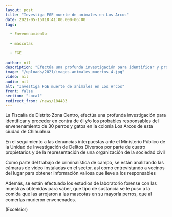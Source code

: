 ```yaml
---
layout: post
title: "Investiga FGE muerte de animales en Los Arcos"
date: 2021-05-15T18:41:00.000-06:00
tags:
  
  - Envenenamiento
  
  - mascotas
  
  - FGE
  
author: nil
description: "Efectúa una profunda investigación para identificar y proceder en contra de él y/o los probables responsables del envenenamiento de 30 perros y gatos"
image: "/uploads/2021/images-animales_muertos_4.jpg"
video: nil
audio: nil
alt: "Investiga FGE muerte de animales en Los Arcos"
front: false
section: "Local"
redirect_from: /news/184483
---
```


La Fiscalía de Distrito Zona Centro, efectúa una profunda investigación para identificar y proceder en contra de él y/o los probables responsables del envenenamiento de 30 perros y gatos en la colonia Los Arcos de esta ciudad de Chihuahua.

En el seguimiento a las denuncias interpuestas ante el Ministerio Público de la Unidad de Investigación de Delitos Diversos por parte de cuatro propietarios y de la representación de una organización de la sociedad civil

Como parte del trabajo de criminalística de campo, se están analizando las cámaras de video instaladas en el sector, así como entrevistando a vecinos del lugar para obtener información valiosa que lleve a los responsables

Además, se están efectuado los estudios de laboratorio forense con las muestras obtenidas para saber, que tipo de sustancia se le puso a la comida que las arrojaron a las mascotas en su mayoría perros, que al comerlas murieron envenenados.

(Excélsior)